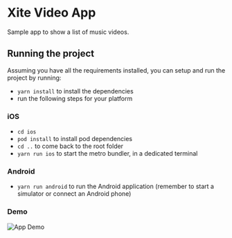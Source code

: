 # Xite Video App

Sample app to show a list of music videos.

## Running the project

Assuming you have all the requirements installed, you can setup and run the project by running:

- `yarn install` to install the dependencies
- run the following steps for your platform

### iOS

- `cd ios`
- `pod install` to install pod dependencies
- `cd ..` to come back to the root folder
- `yarn run ios` to start the metro bundler, in a dedicated terminal

### Android

- `yarn run android` to run the Android application (remember to start a simulator or connect an Android phone)

### Demo

![App Demo](https://github.com/ajaysaini-sgvu/xite-video-app/blob/develop/demo.gif)
